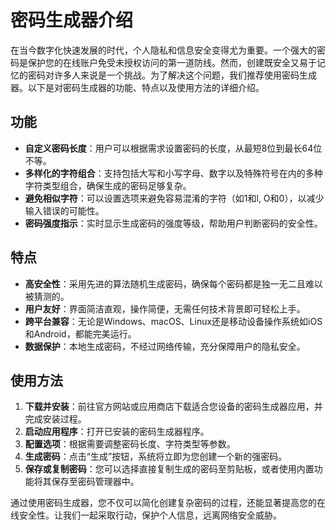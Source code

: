 # 密码生成器介绍

在当今数字化快速发展的时代，个人隐私和信息安全变得尤为重要。一个强大的密码是保护您的在线账户免受未授权访问的第一道防线。然而，创建既安全又易于记忆的密码对许多人来说是一个挑战。为了解决这个问题，我们推荐使用密码生成器。以下是对密码生成器的功能、特点以及使用方法的详细介绍。

## 功能

- **自定义密码长度**：用户可以根据需求设置密码的长度，从最短8位到最长64位不等。
- **多样化的字符组合**：支持包括大写和小写字母、数字以及特殊符号在内的多种字符类型组合，确保生成的密码足够复杂。
- **避免相似字符**：可以设置选项来避免容易混淆的字符（如1和l, O和0），以减少输入错误的可能性。
- **密码强度指示**：实时显示生成密码的强度等级，帮助用户判断密码的安全性。

## 特点

- **高安全性**：采用先进的算法随机生成密码，确保每个密码都是独一无二且难以被猜测的。
- **用户友好**：界面简洁直观，操作简便，无需任何技术背景即可轻松上手。
- **跨平台兼容**：无论是Windows、macOS、Linux还是移动设备操作系统如iOS和Android，都能完美运行。
- **数据保护**：本地生成密码，不经过网络传输，充分保障用户的隐私安全。

## 使用方法

1. **下载并安装**：前往官方网站或应用商店下载适合您设备的密码生成器应用，并完成安装过程。
2. **启动应用程序**：打开已安装的密码生成器程序。
3. **配置选项**：根据需要调整密码长度、字符类型等参数。
4. **生成密码**：点击“生成”按钮，系统将立即为您创建一个新的强密码。
5. **保存或复制密码**：您可以选择直接复制生成的密码至剪贴板，或者使用内置功能将其保存至密码管理器中。

通过使用密码生成器，您不仅可以简化创建复杂密码的过程，还能显著提高您的在线安全性。让我们一起采取行动，保护个人信息，远离网络安全威胁。
